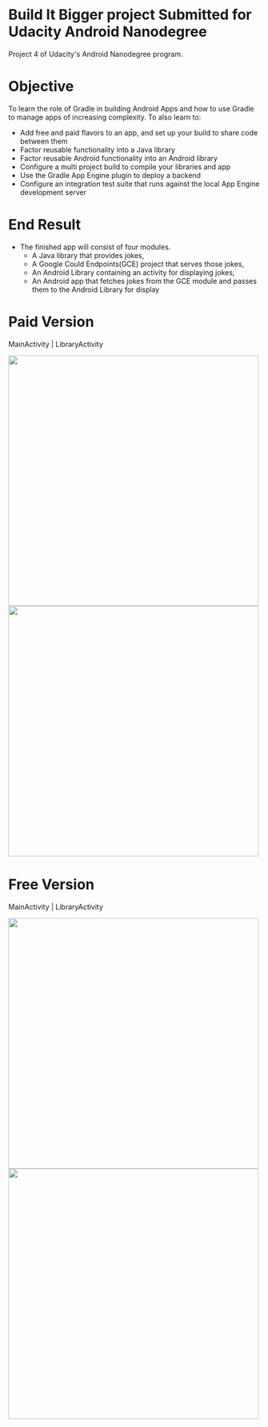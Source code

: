 # Build It Bigger project Submitted for Udacity Android Nanodegree

Project 4 of Udacity's Android Nanodegree program.

# Objective

To learn the role of Gradle in building Android Apps and how to use
Gradle to manage apps of increasing complexity.
To also learn to:

* Add free and paid flavors to an app, and set up your build to share code between them
* Factor reusable functionality into a Java library
* Factor reusable Android functionality into an Android library
* Configure a multi project build to compile your libraries and app
* Use the Gradle App Engine plugin to deploy a backend
* Configure an integration test suite that runs against the local App Engine development server

# End Result



* The finished app will consist of four modules.
  * A Java library that provides jokes,
  * A Google Could Endpoints(GCE) project that serves those jokes,
  * An Android Library containing an activity for displaying jokes,
  * An Android app that fetches jokes from the GCE module and passes them to the Android Library for display
  
  
# Paid Version

MainActivity | LibraryActivity

<img src="https://user-images.githubusercontent.com/10702944/34324732-a97a6e74-e831-11e7-81ff-a64292783d91.png" height="500"/>  <img src="https://user-images.githubusercontent.com/10702944/34324733-a9902296-e831-11e7-85fe-6b19cdde9840.png" height="500"/>


# Free Version

MainActivity | LibraryActivity

<img src="https://user-images.githubusercontent.com/10702944/34324734-a9a53d66-e831-11e7-88b9-76a3644f52b3.png" height="500"/>  <img src="https://user-images.githubusercontent.com/10702944/34324735-a9bc9948-e831-11e7-8efa-d5db343c926c.png" height="500"/>
